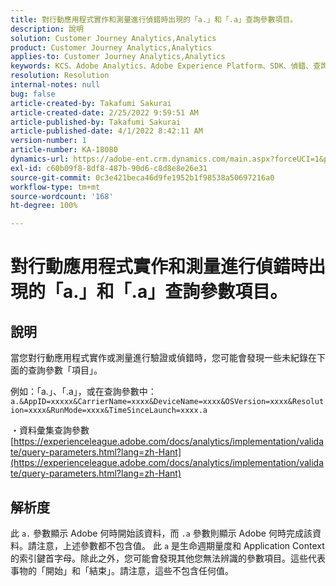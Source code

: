 ```yaml
---
title: 對行動應用程式實作和測量進行偵錯時出現的「a.」和「.a」查詢參數項目。
description: 說明
solution: Customer Journey Analytics,Analytics
product: Customer Journey Analytics,Analytics
applies-to: Customer Journey Analytics,Analytics
keywords: KCS、Adobe Analytics、Adobe Experience Platform、SDK、偵錯、查詢參數
resolution: Resolution
internal-notes: null
bug: false
article-created-by: Takafumi Sakurai
article-created-date: 2/25/2022 9:59:51 AM
article-published-by: Takafumi Sakurai
article-published-date: 4/1/2022 8:42:11 AM
version-number: 1
article-number: KA-18080
dynamics-url: https://adobe-ent.crm.dynamics.com/main.aspx?forceUCI=1&pagetype=entityrecord&etn=knowledgearticle&id=8e2808ab-2196-ec11-b400-000d3a58ba2e
exl-id: c60b09f8-8df8-487b-90d6-c8d8e8e26e31
source-git-commit: 0c3e421beca46d9fe1952b1f98538a50697216a0
workflow-type: tm+mt
source-wordcount: '168'
ht-degree: 100%

---
```


# 對行動應用程式實作和測量進行偵錯時出現的「a.」和「.a」查詢參數項目。

## 說明


當您對行動應用程式實作或測量進行驗證或偵錯時，您可能會發現一些未紀錄在下面的查詢參數「項目」。

例如：「a.」、「.a」，或在查詢參數中：`a.&AppID=xxxxx&CarrierName=xxxx&DeviceName=xxxx&OSVersion=xxxx&Resolution=xxxx&RunMode=xxxx&TimeSinceLaunch=xxxx.a `

・資料彙集查詢參數
[https://experienceleague.adobe.com/docs/analytics/implementation/validate/query-parameters.html?lang=zh-Hant](https://experienceleague.adobe.com/docs/analytics/implementation/validate/query-parameters.html?lang=zh-Hant)




## 解析度


此 `a.` 參數顯示 Adobe 何時開始該資料，而 `.a` 參數則顯示 Adobe 何時完成該資料。請注意，上述參數都不包含值。 此 `a` 是生命週期量度和 Application Context 的索引鍵首字母。除此之外，您可能會發現其他您無法辨識的參數項目。這些代表事物的「開始」和「結束」。請注意，這些不包含任何值。
